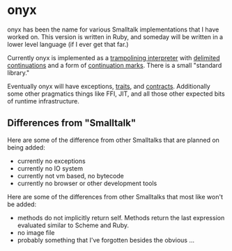 

# onyx #

onyx has been the name for various Smalltalk implementations that I have
worked on.  This version is written in Ruby, and someday will be written
in a lower level language (if I ever get that far.)

Currently onyx is implemented as a [trampolining interpreter][tramp]
with [delimited continuations][delim] and a form of [continuation
marks][cmarks].  There is a small "standard library."

Eventually onyx will have exceptions, [traits][traits],
and [contracts][contracts].
Additionally some other pragmatics things like FFI, JIT, and all those
other expected bits of runtime infrastructure.

## Differences from "Smalltalk" ##

Here are some of the difference from other Smalltalks that are planned
on being added:

- currently no exceptions
- currently no IO system 
- currently not vm based, no bytecode
- currently no browser or other development tools


Here are some of the differences from other Smalltalks that most like
won't be added:

- methods do not implicitly return self.  Methods return the last
  expression evaluated similar to Scheme and Ruby.
- no image file
- probably something that I've forgotten besides the obvious ...


[tramp]:     http://www.cs.indiana.edu/hyplan/sganz/publications/icfp99/paper.pdf
[delim]:     http://www.ccs.neu.edu/racket/pubs/icfp07-fyff.pdf
[cmarks]:    http://www.ccs.neu.edu/racket/pubs/dissertation-clements.pdf
[contracts]: http://www.ccs.neu.edu/racket/pubs/thesis-robby.pdf
[traits]:    http://scg.unibe.ch/archive/papers/Scha03aTraits.pdf

